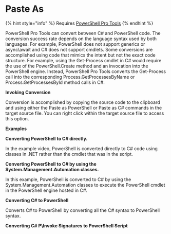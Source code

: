 # Paste As

{% hint style="info" %}
Requires [PowerShell Pro Tools](https://ironmansoftware.com/poshtools)
{% endhint %}

PowerShell Pro Tools can convert between C\# and PowerShell code. The conversion success rate depends on the language syntax used by both languages. For example, PowerShell does not support generics or async\await and C\# does not support cmdlets. Some conversions are accomplished using code that mimics the intent but not the exact code structure. For example, using the Get-Process cmdlet in C\# would require the use of the PowerShell.Create method and an invocation into the PowerShell engine. Instead, PowerShell Pro Tools converts the Get-Process call into the corresponding Process.GetProcessesByName or Process.GetProcessesById method calls in C\#.

**Invoking Conversion**

Conversion is accomplished by copying the source code to the clipboard and using either the Paste as PowerShell or Paste as C\# commands in the target source file. You can right click within the target source file to access this option.

**Examples**

**Converting PowerShell to C\# directly.**

In the example video, PowerShell is converted directly to C\# code using classes in .NET rather than the cmdlet that was in the script.

**Converting PowerShell to C\# by using the System.Management.Automation classes.** 

In this example, PowerShell is converted to C\# by using the System.Management.Automation classes to execute the PowerShell cmdlet in the PowerShell engine hosted in C\#.

**Converting C\# to PowerShell**

Converts C\# to PowerShell by converting all the C\# syntax to PowerShell syntax.

**Converting C\# P\Invoke Signatures to PowerShell Script**

